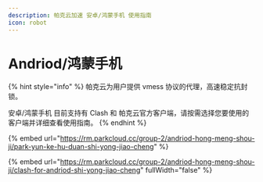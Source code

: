 ```yaml
---
description: 帕克云加速 安卓/鸿蒙手机 使用指南
icon: robot
---
```


# Andriod/鸿蒙手机

{% hint style="info" %}
帕克云为用户提供 vmess 协议的代理，高速稳定抗封锁。

安卓/鸿蒙手机 目前支持有 Clash 和 帕克云官方客户端，请按需选择您要使用的客户端并详细查看使用指南。
{% endhint %}

{% embed url="https://rm.parkcloud.cc/group-2/andriod-hong-meng-shou-ji/park-yun-ke-hu-duan-shi-yong-jiao-cheng" %}

{% embed url="https://rm.parkcloud.cc/group-2/andriod-hong-meng-shou-ji/clash-for-andriod-shi-yong-jiao-cheng" fullWidth="false" %}
